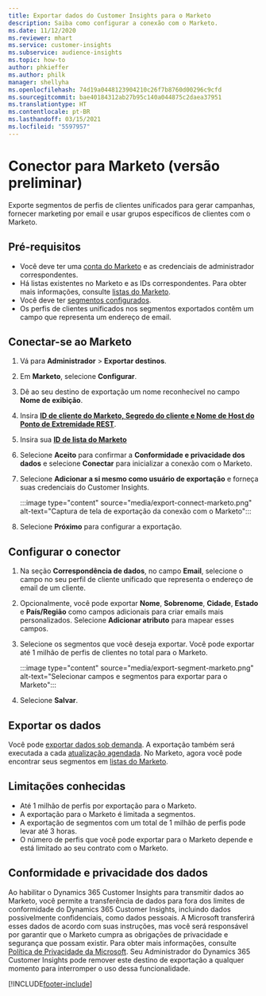 ```yaml
---
title: Exportar dados do Customer Insights para o Marketo
description: Saiba como configurar a conexão com o Marketo.
ms.date: 11/12/2020
ms.reviewer: mhart
ms.service: customer-insights
ms.subservice: audience-insights
ms.topic: how-to
author: phkieffer
ms.author: philk
manager: shellyha
ms.openlocfilehash: 74d19a0448123904210c26f7b8760d00296c9cfd
ms.sourcegitcommit: bae40184312ab27b95c140a044875c2daea37951
ms.translationtype: HT
ms.contentlocale: pt-BR
ms.lasthandoff: 03/15/2021
ms.locfileid: "5597957"
---
```

# <a name="connector-for-marketo-preview"></a>Conector para Marketo (versão preliminar)

Exporte segmentos de perfis de clientes unificados para gerar campanhas, fornecer marketing por email e usar grupos específicos de clientes com o Marketo.

## <a name="prerequisites"></a>Pré-requisitos

-   Você deve ter uma [conta do Marketo](https://login.marketo.com/) e as credenciais de administrador correspondentes.
-   Há listas existentes no Marketo e as IDs correspondentes. Para obter mais informações, consulte [listas do Marketo](https://docs.marketo.com/display/public/DOCS/Understanding+Static+Lists).
-   Você deve ter [segmentos configurados](segments.md).
-   Os perfis de clientes unificados nos segmentos exportados contêm um campo que representa um endereço de email.

## <a name="connect-to-marketo"></a>Conectar-se ao Marketo

1. Vá para **Administrador** > **Exportar destinos**.

1. Em **Marketo**, selecione **Configurar**.

1. Dê ao seu destino de exportação um nome reconhecível no campo **Nome de exibição**.

1. Insira **[ID de cliente do Marketo, Segredo do cliente e Nome de Host do Ponto de Extremidade REST](https://developers.marketo.com/rest-api/authentication/)**.

1. Insira sua **[ID de lista do Marketo](https://docs.marketo.com/display/public/DOCS/Understanding+Static+Lists)** 

1. Selecione **Aceito** para confirmar a **Conformidade e privacidade dos dados** e selecione **Conectar** para inicializar a conexão com o Marketo.

1. Selecione **Adicionar a si mesmo como usuário de exportação** e forneça suas credenciais do Customer Insights.

   :::image type="content" source="media/export-connect-marketo.png" alt-text="Captura de tela de exportação da conexão com o Marketo":::

1. Selecione **Próximo** para configurar a exportação.

## <a name="configure-the-connector"></a>Configurar o conector

1. Na seção **Correspondência de dados**, no campo **Email**, selecione o campo no seu perfil de cliente unificado que representa o endereço de email de um cliente. 

1. Opcionalmente, você pode exportar **Nome**, **Sobrenome**, **Cidade**, **Estado** e **País/Região** como campos adicionais para criar emails mais personalizados. Selecione **Adicionar atributo** para mapear esses campos.

1. Selecione os segmentos que você deseja exportar. Você pode exportar até 1 milhão de perfis de clientes no total para o Marketo.

   :::image type="content" source="media/export-segment-marketo.png" alt-text="Selecionar campos e segmentos para exportar para o Marketo":::

1. Selecione **Salvar**.

## <a name="export-the-data"></a>Exportar os dados

Você pode [exportar dados sob demanda](export-destinations.md). A exportação também será executada a cada [atualização agendada](system.md#schedule-tab). No Marketo, agora você pode encontrar seus segmentos em [listas do Marketo](ttps://docs.marketo.com/display/public/DOCS/Understanding+Static+Lists).

## <a name="known-limitations"></a>Limitações conhecidas

- Até 1 milhão de perfis por exportação para o Marketo.
- A exportação para o Marketo é limitada a segmentos.
- A exportação de segmentos com um total de 1 milhão de perfis pode levar até 3 horas. 
- O número de perfis que você pode exportar para o Marketo depende e está limitado ao seu contrato com o Marketo.

## <a name="data-privacy-and-compliance"></a>Conformidade e privacidade dos dados

Ao habilitar o Dynamics 365 Customer Insights para transmitir dados ao Marketo, você permite a transferência de dados para fora dos limites de conformidade do Dynamics 365 Customer Insights, incluindo dados possivelmente confidenciais, como dados pessoais. A Microsoft transferirá esses dados de acordo com suas instruções, mas você será responsável por garantir que o Marketo cumpra as obrigações de privacidade e segurança que possam existir. Para obter mais informações, consulte [Política de Privacidade da Microsoft](https://go.microsoft.com/fwlink/?linkid=396732).
Seu Administrador do Dynamics 365 Customer Insights pode remover este destino de exportação a qualquer momento para interromper o uso dessa funcionalidade.


[!INCLUDE[footer-include](../includes/footer-banner.md)]